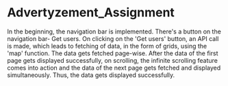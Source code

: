 # Advertyzement_Assignment

In the beginning, the navigation bar is implemented. There's a button on the navigation bar- Get users. On clicking on the 'Get users' button, an API call is made, which leads to fetching of data, in the form of grids, using the 'map' function. The data gets fetched page-wise. After the data of the first page gets displayed successfully, on scrolling, the infinite scrolling feature comes into action and the data of the next page gets fetched and displayed simultaneously. Thus, the data gets displayed successfully.
